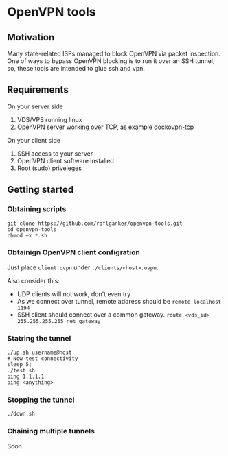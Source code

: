 # OpenVPN tools

## Motivation

Many state-related ISPs managed to block OpenVPN via packet inspection.
One of ways to bypass OpenVPN blocking is to run it over an SSH tunnel, so,
these tools are intended to glue ssh and vpn.

## Requirements

On your server side

1. VDS/VPS running linux
2. OpenVPN server working over TCP, as example [dockovpn-tcp](https://github.com/roflganker/dockovpn-tcp)

On your client side

1. SSH access to your server
2. OpenVPN client software installed
3. Root (sudo) priveleges

## Getting started

### Obtaining scripts

```shell
git clone https://github.com/roflganker/openvpn-tools.git
cd openvpn-tools
chmod +x *.sh
```

### Obtainign OpenVPN client configration

Just place `client.ovpn` under `./clients/<host>.ovpn`.

Also consider this:
- UDP clients will not work, don't even try
- As we connect over tunnel, remote address should be `remote localhost 1194`
- SSH client should connect over a common gateway. `route <vds_id> 255.255.255.255 net_gateway`

### Statring the tunnel

```shell
./up.sh username@host
# Now test connectivity
sleep 5;
./test.sh
ping 1.1.1.1
ping <anything>
```

### Stopping the tunnel

```shell
./down.sh
```

### Chaining multiple tunnels

Soon.
